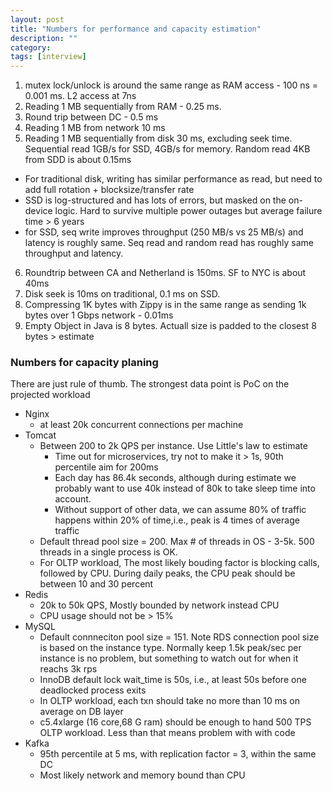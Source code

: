```yaml
---
layout: post
title: "Numbers for performance and capacity estimation" 
description: ""
category: 
tags: [interview]
---
```


1. mutex lock/unlock is around the same range as RAM access - 100 ns = 0.001 ms. L2 access at 7ns
2. Reading 1 MB sequentially from RAM - 0.25 ms.
3. Round trip between DC - 0.5 ms
4. Reading 1 MB from network 10 ms
5. Reading 1 MB sequentially from disk 30 ms, excluding seek time. Sequential read 1GB/s for SSD, 4GB/s for memory. Random read 4KB from SDD is about 0.15ms
  * For traditional disk, writing has similar performance as read, but need to add full rotation + blocksize/transfer rate
  * SSD is log-structured and has lots of errors, but masked on the on-device logic. Hard to survive multiple power outages but average failure time > 6 years
  * for SSD, seq write improves throughput (250 MB/s vs 25 MB/s) and latency is roughly same. Seq read and random read has roughly same throughput and latency. 
6. Roundtrip between CA and Netherland is 150ms. SF to NYC is about 40ms
7. Disk seek is 10ms on traditional, 0.1 ms on SSD.
8. Compressing 1K bytes with Zippy is in the same range as sending 1k bytes over 1 Gbps network - 0.01ms
12. Empty Object in Java is 8 bytes. Actuall size is padded to the closest 8 bytes > estimate 

### Numbers for capacity planing

There are just rule of thumb. The strongest data point is PoC on the projected workload

* Nginx 
  * at least 20k concurrent connections per machine
* Tomcat 
  * Between 200 to 2k QPS per instance. Use Little's law to estimate
    * Time out for microservices, try not to make it > 1s, 90th percentile aim for 200ms
    * Each day has 86.4k seconds, although during estimate we probably want to use 40k instead of 80k to take sleep time into account.
    * Without support of other data, we can assume 80% of traffic happens within 20% of time,i.e., peak is 4 times of average traffic
  * Default thread pool size = 200. Max # of threads in OS - 3-5k. 500 threads in a single process is OK.
  * For OLTP workload, The most likely bouding factor is blocking calls, followed by CPU. During daily peaks, the CPU peak should be between 10 and 30 percent
* Redis
  * 20k to 50k QPS, Mostly bounded by network instead CPU
  * CPU usage should not be > 15%
* MySQL
  * Default connneciton pool size = 151. Note RDS connection pool size is based on the instance type. Normally keep 1.5k peak/sec per instance is no problem, but something to watch out for when it reachs 3k rps
  * InnoDB default lock wait_time is 50s, i.e., at least 50s before one deadlocked process exits
  * In OLTP workload, each txn should take no more than 10 ms on average on DB layer
  * c5.4xlarge (16 core,68 G ram) should be enough to hand 500 TPS OLTP workload. Less than that means problem with with code 
* Kafka
  * 95th percentile at 5 ms, with replication factor = 3, within the same DC
  * Most likely network and memory bound than CPU

